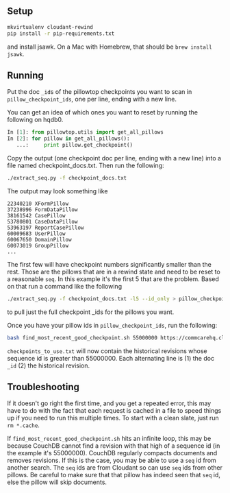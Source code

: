 ## Setup
```bash
mkvirtualenv cloudant-rewind
pip install -r pip-requirements.txt
```

and install jsawk. On a Mac with Homebrew, that should be `brew install jsawk`.

## Running
Put the doc `_id`s of the pillowtop checkpoints you want to scan
in `pillow_checkpoint_ids`, one per line, ending with a new line.

You can get an idea of which ones you want to reset
by running the following on hqdb0.

```python
In [1]: from pillowtop.utils import get_all_pillows
In [2]: for pillow in get_all_pillows():
   ...:     print pillow.get_checkpoint()
```

Copy the output (one checkpoint doc per line, ending with a new line) into a file named checkpoint_docs.txt. Then run the following:

```bash
./extract_seq.py -f checkpoint_docs.txt
```

The output may look something like

```
22340210 XFormPillow
37238996 FormDataPillow
38161542 CasePillow
53780801 CaseDataPillow
53963197 ReportCasePillow
60009683 UserPillow
60067650 DomainPillow
60073019 GroupPillow
...
```
The first few will have checkpoint numbers significantly smaller than the rest. Those are the pillows that are in a rewind state and need to be reset to a reasonable `seq`. In this example it's the first 5 that are the problem. Based on that run a command like the following

```bash
./extract_seq.py -f checkpoint_docs.txt -l5 --id_only > pillow_checkpoint_ids
```

to pull just the full checkpoint _ids for the pillows you want.

Once you have your pillow ids in `pillow_checkpoint_ids`, run the following:

```bash
bash find_most_recent_good_checkpoint.sh 55000000 https://commcarehq.cloudant.com/commcarehq < pillow_checkpoint_ids | tee checkpoints_to_use.txt
```

`checkpoints_to_use.txt` will now contain the historical revisions
whose sequence id is greater than 55000000. Each alternating line is
(1) the doc `_id` (2) the historical revision.

## Troubleshooting

If it doesn't go right the first time, and you get a repeated error, this may have to do with the fact that each request is cached in a file to speed things up if you need to run this multiple times. To start with a clean slate, just run `rm *.cache`.

If `find_most_recent_good_checkpoint.sh` hits an infinite loop, this may be because CouchDB cannot find a revision with that high of a sequence id (in the example it's 55000000). CouchDB regularly compacts documents and removes revisions. If this is the case, you may be able to use a `seq` id from another search. The `seq` ids are from Cloudant so can use `seq` ids from other pillows. Be careful to make sure that that pillow has indeed seen that `seq` id, else the pillow will skip documents.
